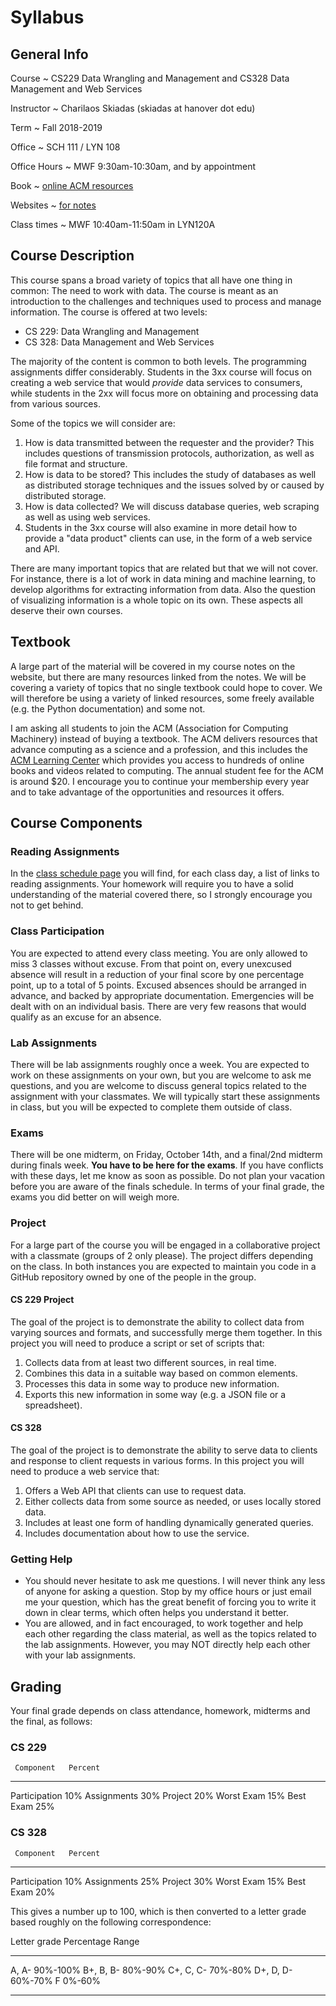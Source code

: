 # Syllabus

## General Info

Course
  ~ CS229 Data Wrangling and Management and CS328 Data Management and Web Services

Instructor
  ~ Charilaos Skiadas (skiadas at hanover dot edu)

Term
  ~ Fall 2018-2019

Office
  ~ SCH 111 / LYN 108

Office Hours
  ~ MWF 9:30am-10:30am, and by appointment

Book
  ~ [online ACM resources](http://learning.acm.org)

Websites
  ~ [for notes](https://skiadas.github.io/DataWranglingCourse/site/)

Class times
  ~ MWF 10:40am-11:50am in LYN120A

## Course Description

This course spans a broad variety of topics that all have one thing in common: The need to work with data. The course is meant as an introduction to the challenges and techniques used to process and manage information. The course is offered at two levels:

- CS 229: Data Wrangling and Management
- CS 328: Data Management and Web Services

The majority of the content is common to both levels. The programming assignments differ considerably. Students in the 3xx course will focus on creating a web service that would *provide* data services to consumers, while students in the 2xx will focus more on obtaining and processing data from various sources.

Some of the topics we will consider are:

1. How is data transmitted between the requester and the provider? This includes questions of transmission protocols, authorization, as well as file format and structure.
2. How is data to be stored? This includes the study of databases as well as distributed storage techniques and the issues solved by or caused by distributed storage.
3. How is data collected? We will discuss database queries, web scraping as well as using web services.
4. Students in the 3xx course will also examine in more detail how to provide a "data product" clients can use, in the form of a web service and API.

There are many important topics that are related but that we will not cover. For instance, there is a lot of work in data mining and machine learning, to develop algorithms for extracting information from data. Also the question of visualizing information is a whole topic on its own. These aspects all deserve their own courses.

## Textbook

A large part of the material will be covered in my course notes on the website, but there are many resources linked from the notes. We will be covering a variety of topics that no single textbook could hope to cover. We will therefore be using a variety of linked resources, some freely available (e.g. the Python documentation) and some not.

I am asking all students to join the ACM (Association for Computing Machinery) instead of buying a textbook. The ACM delivers resources that advance computing as a science and a profession, and this includes the [ACM Learning Center](https://learning.acm.org/) which provides you access to hundreds of online books and videos related to computing. The annual student fee for the ACM is around \$20. I encourage you to continue your membership every year and to take advantage of the opportunities and resources it offers.

## Course Components

### Reading Assignments

In the [class schedule page](skiadas.github.io/DataWranglingCourse/site/schedule.html) you will find, for each class day, a list of links to reading assignments. Your homework will require you to have a solid understanding of the material covered there, so I strongly encourage you not to get behind.

### Class Participation

You are expected to attend every class meeting. You are only allowed to miss 3 classes without excuse. From that point on, every unexcused absence will result in a reduction of your final score by one percentage point, up to a total of 5 points. Excused absences should be arranged in advance, and backed by appropriate documentation. Emergencies will be dealt with on an individual basis. There are very few reasons that would qualify as an excuse for an absence.

### Lab Assignments

There will be lab assignments roughly once a week. You are expected to work on these assignments on your own, but you are welcome to ask me questions, and you are welcome to discuss general topics related to the assignment with your classmates. We will typically start these assignments in class, but you will be expected to complete them outside of class.

### Exams

There will be one midterm, on Friday, October 14th, and a final/2nd midterm during finals week. **You have to be here for the exams**. If you have conflicts with these days, let me know as soon as possible. Do not plan your vacation before you are aware of the finals schedule. In terms of your final grade, the exams you did better on will weigh more.

### Project

For a large part of the course you will be engaged in a collaborative project with a classmate (groups of 2 only please). The project differs depending on the class. In both instances you are expected to maintain you code in a GitHub repository owned by one of the people in the group.

#### CS 229 Project

The goal of the project is to demonstrate the ability to collect data from varying sources and formats, and successfully merge them together. In this project you will need to produce a script or set of scripts that:

1. Collects data from at least two different sources, in real time.
2. Combines this data in a suitable way based on common elements.
3. Processes this data in some way to produce new information.
4. Exports this new information in some way (e.g. a JSON file or a spreadsheet).

#### CS 328

The goal of the project is to demonstrate the ability to serve data to clients and response to client requests in various forms. In this project you will need to produce a web service that:

1. Offers a Web API that clients can use to request data.
2. Either collects data from some source as needed, or uses locally stored data.
3. Includes at least one form of handling dynamically generated queries.
4. Includes documentation about how to use the service.

### Getting Help

- You should never hesitate to ask me questions. I will never think any less of anyone for asking a question. Stop by my office hours or just email me your question, which has the great benefit of forcing you to write it down in clear terms, which often helps you understand it better.
- You are allowed, and in fact encouraged, to work together and help each other regarding the class material, as well as the topics related to the lab assignments. However, you may NOT directly help each other with your lab assignments.

## Grading

Your final grade depends on class attendance, homework, midterms and the final, as follows:

### CS 229

     Component   Percent
--------------  --------
 Participation       10%
   Assignments       30%
       Project       20%
    Worst Exam       15%
     Best Exam       25%

### CS 328

     Component   Percent
--------------  --------
 Participation       10%
   Assignments       25%
       Project       30%
    Worst Exam       15%
     Best Exam       20%



This gives a number up to 100, which is then converted to a letter grade based roughly on the following correspondence:

 Letter grade     Percentage Range
--------------   -----------------
   A, A-                  90%-100%
   B+, B, B-               80%-90%
   C+, C, C-               70%-80%
   D+, D, D-               60%-70%
      F                     0%-60%
--------------   -----------------


